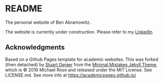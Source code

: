 # README
The personal website of Ben Abramowitz.

The website is currently under construction. Please refer to my [LinkedIn](www.linkedin.com/in/benjabramowitz)



## Acknowledgments
Based on a Github Pages template for academic websites. This was forked (then detached) by [Stuart Geiger](https://github.com/staeiou) from the [Minimal Mistakes Jekyll Theme](https://mmistakes.github.io/minimal-mistakes/), which is © 2016 Michael Rose and released under the MIT License. See LICENSE.md. See more info at https://academicpages.github.io/
